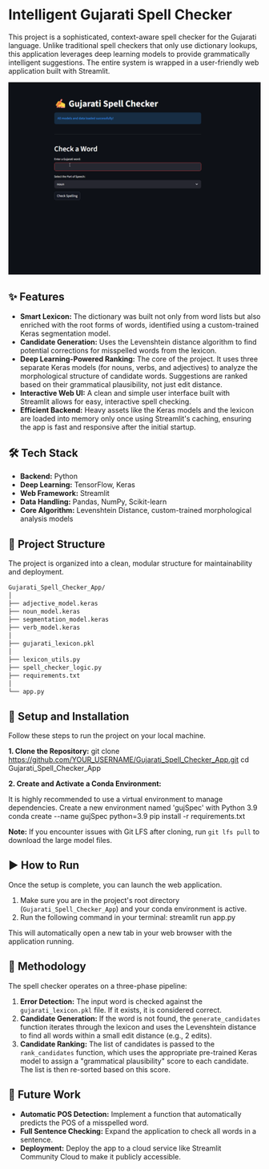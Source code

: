 # Intelligent Gujarati Spell Checker

This project is a sophisticated, context-aware spell checker for the Gujarati language. Unlike traditional spell checkers that only use dictionary lookups, this application leverages deep learning models to provide grammatically intelligent suggestions. The entire system is wrapped in a user-friendly web application built with Streamlit.

![Demo Screenshot](demo.gif)

## ✨ Features

- **Smart Lexicon:** The dictionary was built not only from word lists but also enriched with the root forms of words, identified using a custom-trained Keras segmentation model.
- **Candidate Generation:** Uses the Levenshtein distance algorithm to find potential corrections for misspelled words from the lexicon.
- **Deep Learning-Powered Ranking:** The core of the project. It uses three separate Keras models (for nouns, verbs, and adjectives) to analyze the morphological structure of candidate words. Suggestions are ranked based on their grammatical plausibility, not just edit distance.
- **Interactive Web UI:** A clean and simple user interface built with Streamlit allows for easy, interactive spell checking.
- **Efficient Backend:** Heavy assets like the Keras models and the lexicon are loaded into memory only once using Streamlit's caching, ensuring the app is fast and responsive after the initial startup.

## 🛠️ Tech Stack

- **Backend:** Python
- **Deep Learning:** TensorFlow, Keras
- **Web Framework:** Streamlit
- **Data Handling:** Pandas, NumPy, Scikit-learn
- **Core Algorithm:** Levenshtein Distance, custom-trained morphological analysis models

## 📂 Project Structure

The project is organized into a clean, modular structure for maintainability and deployment.

```
Gujarati_Spell_Checker_App/
│
├── adjective_model.keras
├── noun_model.keras
├── segmentation_model.keras
├── verb_model.keras
│
├── gujarati_lexicon.pkl
│
├── lexicon_utils.py
├── spell_checker_logic.py
├── requirements.txt
│
└── app.py
```

## 🚀 Setup and Installation

Follow these steps to run the project on your local machine.

**1. Clone the Repository:**
git clone https://github.com/YOUR_USERNAME/Gujarati_Spell_Checker_App.git
cd Gujarati_Spell_Checker_App


**2. Create and Activate a Conda Environment:**

It is highly recommended to use a virtual environment to manage dependencies.
Create a new environment named 'gujSpec' with Python 3.9
conda create --name gujSpec python=3.9
pip install -r requirements.txt

**Note:** If you encounter issues with Git LFS after cloning, run `git lfs pull` to download the large model files.

## ▶️ How to Run

Once the setup is complete, you can launch the web application.

1.  Make sure you are in the project's root directory (`Gujarati_Spell_Checker_App`) and your conda environment is active.
2.  Run the following command in your terminal:
streamlit run app.py


This will automatically open a new tab in your web browser with the application running.

## 🔬 Methodology

The spell checker operates on a three-phase pipeline:

1.  **Error Detection:** The input word is checked against the `gujarati_lexicon.pkl` file. If it exists, it is considered correct.
2.  **Candidate Generation:** If the word is not found, the `generate_candidates` function iterates through the lexicon and uses the Levenshtein distance to find all words within a small edit distance (e.g., 2 edits).
3.  **Candidate Ranking:** The list of candidates is passed to the `rank_candidates` function, which uses the appropriate pre-trained Keras model to assign a "grammatical plausibility" score to each candidate. The list is then re-sorted based on this score.

## 🔮 Future Work

- **Automatic POS Detection:** Implement a function that automatically predicts the POS of a misspelled word.
- **Full Sentence Checking:** Expand the application to check all words in a sentence.
- **Deployment:** Deploy the app to a cloud service like Streamlit Community Cloud to make it publicly accessible.

